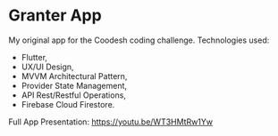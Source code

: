 # Granter App

My original app for the Coodesh coding challenge. Technologies used:
* Flutter,
* UX/UI Design,
* MVVM Architectural Pattern,
* Provider State Management,
* API Rest/Restful Operations,
* Firebase Cloud Firestore.

Full App Presentation: https://youtu.be/WT3HMtRw1Yw

